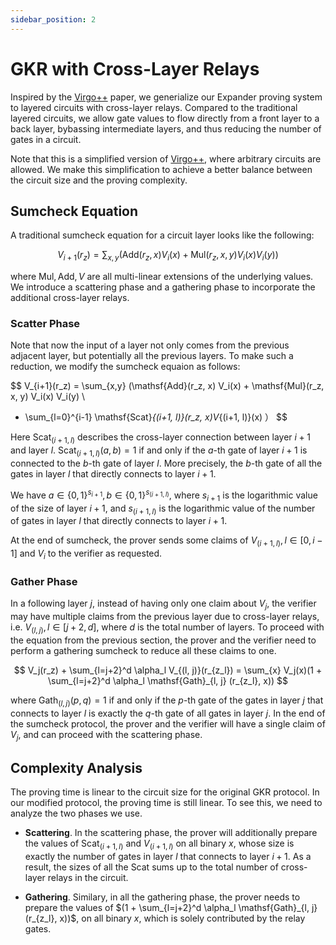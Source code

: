 ```yaml
---
sidebar_position: 2
---
```


# GKR with Cross-Layer Relays

Inspired by the [Virgo++](https://eprint.iacr.org/2019/1482.pdf) paper, we generialize our Expander proving system to layered circuits with cross-layer relays. Compared to the traditional layered circuits, we allow gate values to flow directly from a front layer to a back layer, bybassing intermediate layers, and thus reducing the number of gates in a circuit. 

Note that this is a simplified version of [Virgo++](https://eprint.iacr.org/2019/1482.pdf), where arbitrary circuits are allowed. We make this simplification to achieve a better balance between the circuit size and the proving complexity.

## Sumcheck Equation
A traditional sumcheck equation for a circuit layer looks like
 the following:

$$
V_{i+1}(r_z) = \sum_{x,y} (\mathsf{Add}(r_z, x) V_i(x) + \mathsf{Mul}(r_z, x, y) V_i(x) V_i(y))
$$

where $\mathsf{Mul}, \mathsf{Add}, V$ are all multi-linear 
extensions of the underlying values. We introduce a scattering
 phase and a gathering phase to incorporate the additional 
 cross-layer relays.

### Scatter Phase
Note that now the input of a layer not only comes from the 
previous adjacent layer, but potentially all the previous 
layers. To make such a reduction, we modify the sumcheck 
equaion as follows:


$$
V_{i+1}(r_z) = \sum_{x,y} (\mathsf{Add}(r_z, x) V_i(x) + \mathsf{Mul}(r_z, x, y) V_i(x) V_i(y) \\
 + \sum_{l=0}^{i-1} \mathsf{Scat}_{(i+1, l)}(r_z, x)V_{(i+1, l)}(x) ）
$$

Here $\mathsf{Scat}_{(i+1, l)}$ describes the cross-layer 
connection between layer $i+1$ and layer $l$. 
$\mathsf{Scat}_{(i+1, l)}(a, b) = 1$ if and only if the 
$a$-th gate of layer $i+1$ is connected to the $b$-th gate of 
layer $l$. More precisely, the $b$-th gate of all the gates 
in layer $l$ that directly connects to layer $i+1$.

We have $a\in \{0, 1\}^{s_{i+1}}, b\in \{0, 1\}^{s_{(i+1, l)}}$, where $s_{i+1}$ is the logarithmic value of the size of layer $i+1$, and $s_{(i+1, l)}$ is the logarithmic value of the number of gates in layer $l$ that directly connects to layer $i+1$.

At the end of sumcheck, the prover sends some claims of 
$V_{(i+1, l)}, l\in[0, i-1]$ and $V_i$ to the verifier as 
requested.

### Gather Phase
In a following layer $j$, instead of having only one claim 
about $V_{j}$, the verifier may have multiple claims from the
 previous layer due to cross-layer relays, i.e. 
 $V_{(l, j)}, l\in [j+2, d]$, where $d$ is the total number 
 of layers. To proceed with the equation from the previous 
 section, the prover and the verifier need to perform a 
 gathering sumcheck to reduce all these claims to one. 

$$
    V_j(r_z) + \sum_{l=j+2}^d \alpha_l V_{(l, j)}(r_{z_l}) = \sum_{x} V_j(x)(1 + \sum_{l=j+2}^d \alpha_l \mathsf{Gath}_{l, j} (r_{z_l}, x))
$$

where $\mathsf{Gath}_{(l, j)}(p, q) = 1$ if and only if the 
$p$-th gate of the gates in layer $j$ that connects to layer 
$l$ is exactly the $q$-th gate of all gates in layer $j$. 
In the end of the sumcheck protocol, the prover and the 
verifier will have a single claim of $V_j$, and can proceed 
with the scattering phase.

## Complexity Analysis

The proving time is linear to the circuit size for the 
original GKR protocol. In our modified protocol, the proving 
time is still linear. To see this, we need to analyze the two 
phases we use.

* **Scattering**. In the scattering phase, the prover 
will additionally prepare the values of 
$\mathsf{Scat}_{(i+1, l)}$ and $V_{(i+1, l)}$ on all binary $x$, 
whose size is exactly the number of gates in layer $l$ that 
connects to layer $i+1$. As a result, the sizes of all the 
$\mathsf{Scat}$ sums up to the total number of cross-layer 
relays in the circuit.

* **Gathering**. Similary, in all the gathering phase, the 
prover needs to prepare the values of 
$(1 + \sum_{l=j+2}^d \alpha_l \mathsf{Gath}_{l, j} (r_{z_l}, x))$,
on all binary $x$, which is solely contributed by the relay 
gates.
